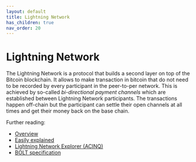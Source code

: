 ```yaml
---
layout: default
title: Lightning Network
has_children: true
nav_order: 20
---
```

# Lightning Network
The Lightning Network is a protocol that builds a second layer on top of the Bitcoin blockchain. It allows to make transaction in bitcoin that do not need to be recorded by every participant in the peer-to-per network. This is achieved by so-called *bi-directional payment channels* which are established between Lightning Network participants. The transactions happen off-chain but the participant can settle their open channels at all times and get their money back on the base chain.

Further reading:
- [Overview](https://lightning.network/)
- [Easily explained](https://letstalkbitcoin.com/blog/post/the-lightning-network-elidhdicacs)
- [Lightning Network Explorer (ACINQ)](https://explorer.acinq.co/)
- [BOLT specification](https://github.com/lightningnetwork/lightning-rfc/blob/master/00-introduction.md)
